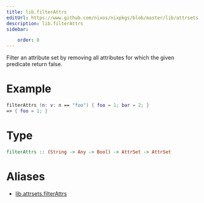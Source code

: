 ```yaml
---
title: lib.filterAttrs
editUrl: https://www.github.com/nixos/nixpkgs/blob/master/lib/attrsets.nix#L384C5
description: lib.filterAttrs
sidebar:

    order: 8
---
```


Filter an attribute set by removing all attributes for which the
given predicate return false.

# Example

```nix
filterAttrs (n: v: n == "foo") { foo = 1; bar = 2; }
=> { foo = 1; }
```

# Type

```haskell
filterAttrs :: (String -> Any -> Bool) -> AttrSet -> AttrSet
```


# Aliases

- [lib.attrsets.filterAttrs](/nix-doc-comments/reference/lib/attrsets/lib-attrsets-filterAttrs)


